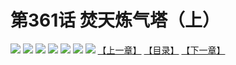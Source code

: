 # 第361话 焚天炼气塔（上）
![](https://mhpic.xiaomingtaiji.net/comic/D/斗破苍穹拆分版/361话/1.jpg-zymk.middle.webp)
![](https://mhpic.xiaomingtaiji.net/comic/D/斗破苍穹拆分版/361话/2.jpg-zymk.middle.webp)
![](https://mhpic.xiaomingtaiji.net/comic/D/斗破苍穹拆分版/361话/3.jpg-zymk.middle.webp)
![](https://mhpic.xiaomingtaiji.net/comic/D/斗破苍穹拆分版/361话/4.jpg-zymk.middle.webp)
![](https://mhpic.xiaomingtaiji.net/comic/D/斗破苍穹拆分版/361话/5.jpg-zymk.middle.webp)
![](https://mhpic.xiaomingtaiji.net/comic/D/斗破苍穹拆分版/361话/6.jpg-zymk.middle.webp)
![](https://mhpic.xiaomingtaiji.net/comic/D/斗破苍穹拆分版/361话/7.jpg-zymk.middle.webp)
[【上一章】](./360.md)
[【目录】](./READMD.md)
[【下一章】](./362.md)
